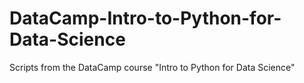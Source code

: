 # DataCamp-Intro-to-Python-for-Data-Science
Scripts from the DataCamp course "Intro to Python for Data Science"
